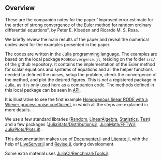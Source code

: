 ## Overview

These are the companion notes for the paper "Improved error estimate for the order of strong convergence of the Euler method for random ordinary differential equations", by Peter E. Kloeden and Ricardo M. S. Rosa.

We briefly review the main results of the paper and reveal the numerical codes used for the examples presented in the paper.

The codes are written in the [Julia programming language](https://julialang.org). The examples are based on the local package `RODEConvergence.jl`, residing on the folder `src/` of the github repository. It contains the implementation of the Euler method for scalar equations and systems of equations and all the helper functions needed to defined the noises, setup the problem, check the convergence of the method, and plot the desired figures. This is *not* a registered package in Julia, as it is only used here as a companion code. The methods defined in this local package can be seen in [API](api.md).

It is illustrative to see the first example [Homogenous linear RODE with a Wiener process noise coefficient](examples/01-wiener_linearhomogeneous.md), in which all the steps are explained in more details.

We use a few standard libraries ([Random](https://docs.julialang.org/en/v1/stdlib/Random/), [LinearAlgebra](https://docs.julialang.org/en/v1/stdlib/LinearAlgebra/), [Statistics](https://docs.julialang.org/en/v1/stdlib/Statistics/), [Test](https://docs.julialang.org/en/v1/stdlib/Test/)) and a few packages ([JuliaStats/Distributions.jl](https://juliastats.github.io/Distributions.jl/stable/), [JuliaMath/FFTW.jl](https://juliamath.github.io/FFTW.jl/stable/), [JuliaPlots/Plots.jl](https://docs.juliaplots.org/stable)).

This documentation makes use of [Documenter.jl](https://documenter.juliadocs.org/stable/) and [Literate.jl](https://fredrikekre.github.io/Literate.jl/stable/), with the help of [LiveServer.jl](https://tlienart.github.io/LiveServer.jl/stable/) and [Revise.jl](https://timholy.github.io/Revise.jl/stable/), during development.

Some extra material uses [JuliaCI/BenchmarkTools.jl](https://juliaci.github.io/BenchmarkTools.jl/stable).
